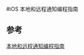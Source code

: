#iOS 本地和远程通知编程指南

## 参考

[本地和远程通知编程指南](https://developer.apple.com/library/archive/documentation/NetworkingInternet/Conceptual/RemoteNotificationsPG/HandlingRemoteNotifications.html#//apple_ref/doc/uid/TP40008194-CH6-SW1)

